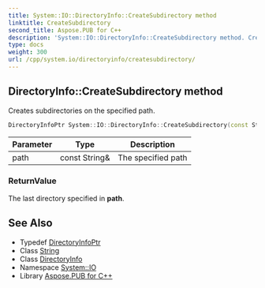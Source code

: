 ```yaml
---
title: System::IO::DirectoryInfo::CreateSubdirectory method
linktitle: CreateSubdirectory
second_title: Aspose.PUB for C++
description: 'System::IO::DirectoryInfo::CreateSubdirectory method. Creates subdirectories on the specified path in C++.'
type: docs
weight: 300
url: /cpp/system.io/directoryinfo/createsubdirectory/
---
```

## DirectoryInfo::CreateSubdirectory method


Creates subdirectories on the specified path.

```cpp
DirectoryInfoPtr System::IO::DirectoryInfo::CreateSubdirectory(const String &path)
```


| Parameter | Type | Description |
| --- | --- | --- |
| path | const String\& | The specified path |

### ReturnValue

The last directory specified in **path**.

## See Also

* Typedef [DirectoryInfoPtr](../../../system/directoryinfoptr/)
* Class [String](../../../system/string/)
* Class [DirectoryInfo](../)
* Namespace [System::IO](../../)
* Library [Aspose.PUB for C++](../../../)
